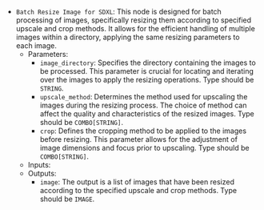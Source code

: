 - `Batch Resize Image for SDXL`: This node is designed for batch processing of images, specifically resizing them according to specified upscale and crop methods. It allows for the efficient handling of multiple images within a directory, applying the same resizing parameters to each image.
    - Parameters:
        - `image_directory`: Specifies the directory containing the images to be processed. This parameter is crucial for locating and iterating over the images to apply the resizing operations. Type should be `STRING`.
        - `upscale_method`: Determines the method used for upscaling the images during the resizing process. The choice of method can affect the quality and characteristics of the resized images. Type should be `COMBO[STRING]`.
        - `crop`: Defines the cropping method to be applied to the images before resizing. This parameter allows for the adjustment of image dimensions and focus prior to upscaling. Type should be `COMBO[STRING]`.
    - Inputs:
    - Outputs:
        - `image`: The output is a list of images that have been resized according to the specified upscale and crop methods. Type should be `IMAGE`.
